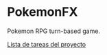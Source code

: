 # PokemonFX
Pokemon RPG turn-based game.

[Lista de tareas del proyecto](https://github.com/orgs/dam-dad/projects/25)

